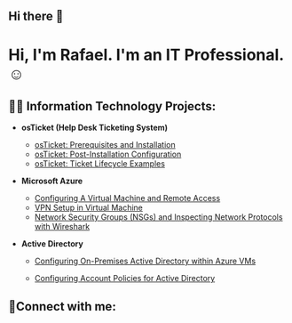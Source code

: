 ## Hi there 👋

<h1>Hi, I'm Rafael. I'm an IT Professional. </a>☺</h1>

<h2>👨‍💻 Information Technology Projects:</h2>

- <b>osTicket (Help Desk Ticketing System)</b>
  - [osTicket: Prerequisites and Installation](https://github.com/rafaelgarridoIT1/osticket-prereqs)
  - [osTicket: Post-Installation Configuration](https://github.com/rafaelgarridoIT1/post-install-config)
  - [osTicket: Ticket Lifecycle Examples](https://github.com/rafaelgarridoIT1/ticket-lifecycle)

- <b>Microsoft Azure</b>
  - [Configuring A Virtual Machine and Remote Access ](https://github.com/rafaelgarridoIT1/configure-vm)
  - [VPN Setup in Virtual Machine ](https://github.com/rafaelgarridoIT1/Setting-UP-A-VPN)
  - [Network Security Groups (NSGs) and Inspecting Network Protocols with Wireshark](https://github.com/rafaelgarridoIT1/azure-network-protocols)
 
 
 - <b>Active Directory</b>
   - [Configuring On-Premises Active Directory within Azure VMs](https://github.com/rafaelgarridoIT1/Active-Directory)
  
   - [Configuring Account Policies for Active Directory](https://github.com/rafaelgarridoIT1/Account-Policies)

<h2>🤳Connect with me:</h2>


<!--
**rafaelgarridoIT1/rafaelgarridoIT1** is a ✨ _special_ ✨ repository because its `README.md` (this file) appears on your GitHub profile.

Here are some ideas to get you started:

- 🔭 I’m currently working on ...
- 🌱 I’m currently learning ...
- 👯 I’m looking to collaborate on ...
- 🤔 I’m looking for help with ...
- 💬 Ask me about ...
- 📫 How to reach me: ...
- 😄 Pronouns: ...
- ⚡ Fun fact: ...
-->
